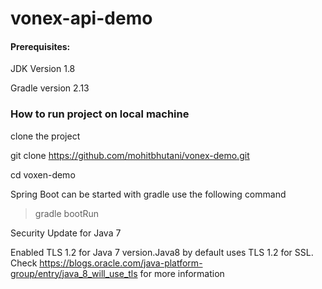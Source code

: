 # vonex-api-demo

#### Prerequisites:

JDK Version 1.8

Gradle version 2.13

### How to run project on local machine



clone the project

git clone https://github.com/mohitbhutani/vonex-demo.git

cd voxen-demo

Spring Boot can be started with gradle use the following command
> gradle bootRun


Security Update for Java 7

Enabled TLS 1.2 for Java 7 version.Java8 by default uses TLS 1.2 for SSL. Check https://blogs.oracle.com/java-platform-group/entry/java_8_will_use_tls for more information